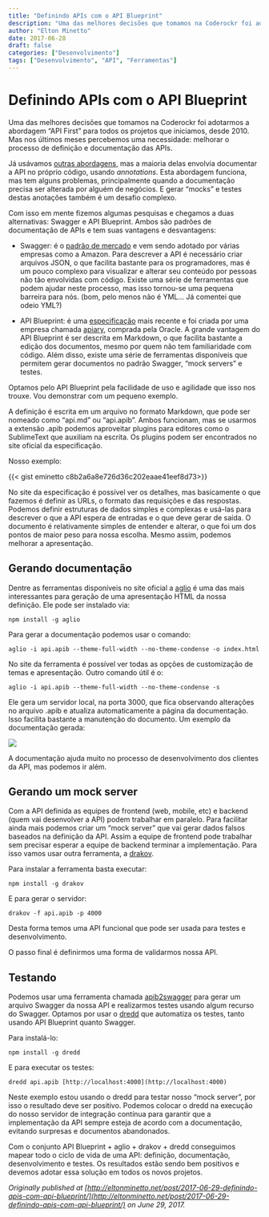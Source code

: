 ```yaml
---
title: "Definindo APIs com o API Blueprint"
description: "Uma das melhores decisões que tomamos na Coderockr foi adotarmos a abordagem “API First” para todos os projetos que iniciamos..."
author: "Elton Minetto"
date: 2017-06-28
draft: false
categories: ["Desenvolvimento"]
tags: ["Desenvolvimento", "API", "Ferramentas"]
---
```


# Definindo APIs com o API Blueprint

Uma das melhores decisões que tomamos na Coderockr foi adotarmos a abordagem “API First” para todos os projetos que iniciamos, desde 2010. Mas nos últimos meses percebemos uma necessidade: melhorar o processo de definição e documentação das APIs.

Já usávamos [outras abordagens](http://eltonminetto.net/2016/06/01/gerando-documentacao-de-apis/), mas a maioria delas envolvia documentar a API no próprio código, usando *annotations*. Esta abordagem funciona, mas tem alguns problemas, principalmente quando a documentação precisa ser alterada por alguém de negócios. E gerar “mocks” e testes destas anotações também é um desafio complexo.

Com isso em mente fizemos algumas pesquisas e chegamos a duas alternativas: Swagger e API Blueprint. Ambos são padrões de documentação de APIs e tem suas vantagens e desvantagens:

* Swagger: é o [padrão de mercado](https://www.openapis.org/) e vem sendo adotado por várias empresas como a Amazon. Para descrever a API é necessário criar arquivos JSON, o que facilita bastante para os programadores, mas é um pouco complexo para visualizar e alterar seu conteúdo por pessoas não tão envolvidas com código. Existe uma série de ferramentas que podem ajudar neste processo, mas isso tornou-se uma pequena barreira para nós. (bom, pelo menos não é YML… Já comentei que odeio YML?)

* API Blueprint: é uma [especificação](https://apiblueprint.org/) mais recente e foi criada por uma empresa chamada [apiary](https://apiary.io/), comprada pela Oracle. A grande vantagem do API Blueprint é ser descrita em Markdown, o que facilita bastante a edição dos documentos, mesmo por quem não tem familiaridade com código. Além disso, existe uma série de ferramentas disponíveis que permitem gerar documentos no padrão Swagger, “mock servers” e testes.

Optamos pelo API Blueprint pela facilidade de uso e agilidade que isso nos trouxe. Vou demonstrar com um pequeno exemplo.

A definição é escrita em um arquivo no formato Markdown, que pode ser nomeado como “api.md” ou “api.apib”. Ambos funcionam, mas se usarmos a extensão .apib podemos aproveitar plugins para editores como o SublimeText que auxiliam na escrita. Os plugins podem ser encontrados no site oficial da especificação.

Nosso exemplo:

{{< gist eminetto c8b2a6a8e726d36c202eaae41eef8d73>}}

No site da especificação é possível ver os detalhes, mas basicamente o que fazemos é definir as URLs, o formato das requisições e das respostas. Podemos definir estruturas de dados simples e complexas e usá-las para descrever o que a API espera de entradas e o que deve gerar de saída. O documento é relativamente simples de entender e alterar, o que foi um dos pontos de maior peso para nossa escolha. Mesmo assim, podemos melhorar a apresentação.

## Gerando documentação

Dentre as ferramentas disponíveis no site oficial a [aglio](https://github.com/danielgtaylor/aglio) é uma das mais interessantes para geração de uma apresentação HTML da nossa definição. Ele pode ser instalado via:

    npm install -g aglio

Para gerar a documentação podemos usar o comando:

    aglio -i api.apib --theme-full-width --no-theme-condense -o index.html

No site da ferramenta é possível ver todas as opções de customização de temas e apresentação. Outro comando útil é o:

    aglio -i api.apib --theme-full-width --no-theme-condense -s

Ele gera um servidor local, na porta 3000, que fica observando alterações no arquivo .apib e atualiza automaticamente a página da documentação. Isso facilita bastante a manutenção do documento. Um exemplo da documentação gerada:

![](https://cdn-images-1.medium.com/max/2800/0*qX1oOdJe2z_9DgdB.png)

A documentação ajuda muito no processo de desenvolvimento dos clientes da API, mas podemos ir além.

## Gerando um mock server

Com a API definida as equipes de frontend (web, mobile, etc) e backend (quem vai desenvolver a API) podem trabalhar em paralelo. Para facilitar ainda mais podemos criar um “mock server” que vai gerar dados falsos baseados na definição da API. Assim a equipe de frontend pode trabalhar sem precisar esperar a equipe de backend terminar a implementação. Para isso vamos usar outra ferramenta, a [drakov](https://github.com/Aconex/drakov).

Para instalar a ferramenta basta executar:

    npm install -g drakov

E para gerar o servidor:

    drakov -f api.apib -p 4000

Desta forma temos uma API funcional que pode ser usada para testes e desenvolvimento.

O passo final é definirmos uma forma de validarmos nossa API.

## Testando

Podemos usar uma ferramenta chamada [apib2swagger](https://github.com/kminami/apib2swagger) para gerar um arquivo Swagger da nossa API e realizarmos testes usando algum recurso do Swagger. Optamos por usar o [dredd](https://github.com/apiaryio/dredd) que automatiza os testes, tanto usando API Blueprint quanto Swagger.

Para instalá-lo:

    npm install -g dredd

E para executar os testes:

    dredd api.apib [http://localhost:4000](http://localhost:4000)

Neste exemplo estou usando o dredd para testar nosso “mock server”, por isso o resultado deve ser positivo. Podemos colocar o dredd na execução do nosso servidor de integração contínua para garantir que a implementação da API sempre esteja de acordo com a documentação, evitando surpresas e documentos abandonados.

Com o conjunto API Blueprint + aglio + drakov + dredd conseguimos mapear todo o ciclo de vida de uma API: definição, documentação, desenvolvimento e testes. Os resultados estão sendo bem positivos e devemos adotar essa solução em todos os novos projetos.

*Originally published at [http://eltonminetto.net/post/2017-06-29-definindo-apis-com-api-blueprint/](http://eltonminetto.net/post/2017-06-29-definindo-apis-com-api-blueprint/) on June 29, 2017.*
